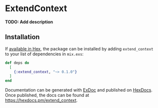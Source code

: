 # ExtendContext

**TODO: Add description**

## Installation

If [available in Hex](https://hex.pm/docs/publish), the package can be installed
by adding `extend_context` to your list of dependencies in `mix.exs`:

```elixir
def deps do
  [
    {:extend_context, "~> 0.1.0"}
  ]
end
```

Documentation can be generated with [ExDoc](https://github.com/elixir-lang/ex_doc)
and published on [HexDocs](https://hexdocs.pm). Once published, the docs can
be found at <https://hexdocs.pm/extend_context>.

